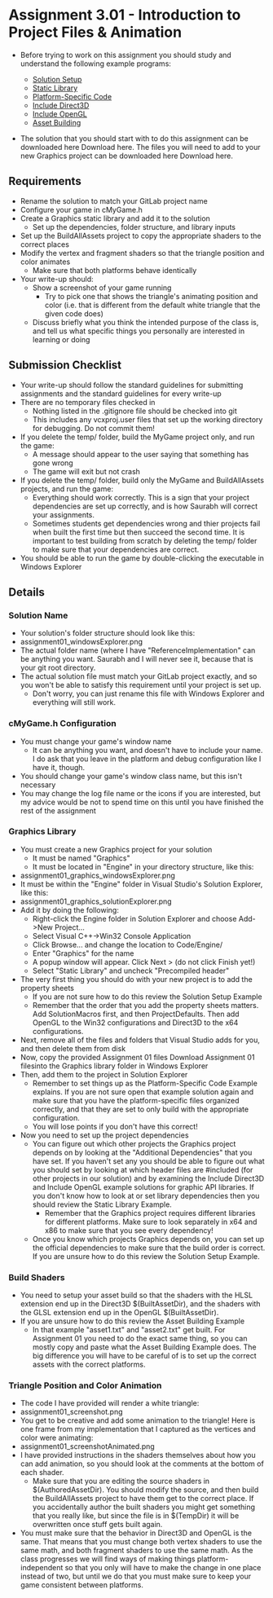---
---

# Assignment 3.01 - Introduction to Project Files & Animation

- Before trying to work on this assignment you should study and understand the following example programs:
  - [Solution Setup](./SolutionSetup.md)
  - [Static Library](./StaticLibrary.md)
  - [Platform-Specific Code](./PlatformSpecificCode.md)
  - [Include Direct3D](./IncludeDirect3D.md)
  - [Include OpenGL](./IncludeOpenGL.md)
  - [Asset Building](./AssetBuilding.md)

- The solution that you should start with to do this assignment can be downloaded here Download here. The files you will need to add to your new Graphics project can be downloaded here Download here.

## Requirements

- Rename the solution to match your GitLab project name
- Configure your game in cMyGame.h
- Create a Graphics static library and add it to the solution
  - Set up the dependencies, folder structure, and library inputs
- Set up the BuildAllAssets project to copy the appropriate shaders to the correct places
- Modify the vertex and fragment shaders so that the triangle position and color animates
  - Make sure that both platforms behave identically
- Your write-up should:
  - Show a screenshot of your game running
    - Try to pick one that shows the triangle's animating position and color (i.e. that is different from the default white triangle that the given code does)
  - Discuss briefly what you think the intended purpose of the class is, and tell us what specific things you personally are interested in learning or doing

## Submission Checklist

- Your write-up should follow the standard guidelines for submitting assignments and the standard guidelines for every write-up
- There are no temporary files checked in
  - Nothing listed in the .gitignore file should be checked into git
  - This includes any vcxproj.user files that set up the working directory for debugging. Do not commit them!
- If you delete the temp/ folder, build the MyGame project only, and run the game:
  - A message should appear to the user saying that something has gone wrong
  - The game will exit but not crash
- If you delete the temp/ folder, build only the MyGame and BuildAllAssets projects, and run the game:
  - Everything should work correctly. This is a sign that your project dependencies are set up correctly, and is how Saurabh will correct your assignments.
  - Sometimes students get dependencies wrong and thier projects fail when built the first time but then succeed the second time. It is important to test building from scratch by deleting the temp/ folder to make sure that your dependencies are correct.
- You should be able to run the game by double-clicking the executable in Windows Explorer

## Details

### Solution Name

- Your solution's folder structure should look like this:
- assignment01_windowsExplorer.png
- The actual folder name (where I have "ReferenceImplementation" can be anything you want. Saurabh and I will never see it, because that is your git root directory.
- The actual solution file must match your GitLab project exactly, and so you won't be able to satisfy this requirement until your project is set up.
  - Don't worry, you can just rename this file with Windows Explorer and everything will still work.

### cMyGame.h Configuration

- You must change your game's window name
  - It can be anything you want, and doesn't have to include your name. I do ask that you leave in the platform and debug configuration like I have it, though.
- You should change your game's window class name, but this isn't necessary
- You may change the log file name or the icons if you are interested, but my advice would be not to spend time on this until you have finished the rest of the assignment

### Graphics Library

- You must create a new Graphics project for your solution
  - It must be named "Graphics"
  - It must be located in "Engine" in your directory structure, like this:
- assignment01_graphics_windowsExplorer.png
- It must be within the "Engine" folder in Visual Studio's Solution Explorer, like this:
- assignment01_graphics_solutionExplorer.png
- Add it by doing the following:
  - Right-click the Engine folder in Solution Explorer and choose Add->New Project...
  - Select Visual C++->Win32 Console Application
  - Click Browse... and change the location to Code/Engine/
  - Enter "Graphics" for the name
  - A popup window will appear. Click Next > (do not click Finish yet!)
  - Select "Static Library" and uncheck "Precompiled header"
- The very first thing you should do with your new project is to add the property sheets
  - If you are not sure how to do this review the Solution Setup Example
  - Remember that the order that you add the property sheets matters. Add SolutionMacros first, and then ProjectDefaults. Then add OpenGL to the Win32 configurations and Direct3D to the x64 configurations.
- Next, remove all of the files and folders that Visual Studio adds for you, and then delete them from disk
- Now, copy the provided Assignment 01 files Download Assignment 01 filesinto the Graphics library folder in Windows Explorer
- Then, add them to the project in Solution Explorer
  - Remember to set things up as the Platform-Specific Code Example explains. If you are not sure open that example solution again and make sure that you have the platform-specific files organized correctly, and that they are set to only build with the appropriate configuration.
  - You will lose points if you don't have this correct!
- Now you need to set up the project dependencies
  - You can figure out which other projects the Graphics project depends on by looking at the "Additional Dependencies" that you have set. If you haven't set any you should be able to figure out what you should set by looking at which header files are #included (for other projects in our solution) and by examining the Include Direct3D and Include OpenGL example solutions for graphic API libraries. If you don't know how to look at or set library dependencies then you should review the Static Library Example.
    - Remember that the Graphics project requires different libraries for different platforms. Make sure to look separately in x64 and x86 to make sure that you see every dependency!
  - Once you know which projects Graphics depends on, you can set up the official dependencies to make sure that the build order is correct. If you are unsure how to do this review the Solution Setup Example.

### Build Shaders

- You need to setup your asset build so that the shaders with the HLSL extension end up in the Direct3D $(BuiltAssetDir), and the shaders with the GLSL extension end up in the OpenGL $(BuiltAssetDir).
- If you are unsure how to do this review the Asset Building Example
  - In that example "asset1.txt" and "asset2.txt" get built. For Assignment 01 you need to do the exact same thing, so you can mostly copy and paste what the Asset Building Example does. The big difference you will have to be careful of is to set up the correct assets with the correct platforms.

### Triangle Position and Color Animation

- The code I have provided will render a white triangle:
- assignment01_screenshot.png
- You get to be creative and add some animation to the triangle! Here is one frame from my implementation that I captured as the vertices and color were animating:
- assignment01_screenshotAnimated.png
- I have provided instructions in the shaders themselves about how you can add animation, so you should look at the comments at the bottom of each shader.
  - Make sure that you are editing the source shaders in $(AuthoredAssetDir). You should modify the source, and then build the BuildAllAssets project to have them get to the correct place. If you accidentally author the built shaders you might get something that you really like, but since the file is in $(TempDir) it will be overwritten once stuff gets built again.
- You must make sure that the behavior in Direct3D and OpenGL is the same. That means that you must change both vertex shaders to use the same math, and both fragment shaders to use the same math. As the class progresses we will find ways of making things platform-independent so that you only will have to make the change in one place instead of two, but until we do that you must make sure to keep your game consistent between platforms.[]()